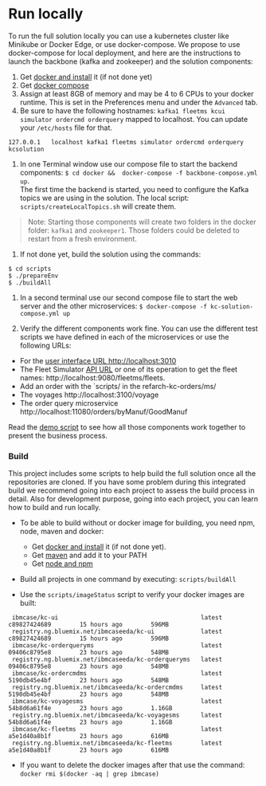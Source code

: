 # Run locally

To run the full solution locally you can use a kubernetes cluster like Minikube or Docker Edge, or use docker-compose. We propose to use docker-compose for local deployment, and here are the instructions to launch the backbone (kafka and zookeeper) and the solution components:

1. Get [docker and install](https://docs.docker.com/install/) it (if not done yet)
1. Get [docker compose](https://docs.docker.com/compose/install/)
1. Assign at least 8GB of memory and may be 4 to 6 CPUs to your docker runtime. This is set in the Preferences menu and under the `Advanced` tab.
1. Be sure to have the following hostnames: `kafka1 fleetms kcui simulator ordercmd orderquery` mapped to localhost. You can update your `/etc/hosts` file for that.
```
127.0.0.1	localhost kafka1 fleetms simulator ordercmd orderquery kcsolution 
```

1. In one Terminal window use our compose file to start the backend components: `$ cd docker &&  docker-compose -f backbone-compose.yml up`.    
The first time the backend is started, you need to configure the Kafka topics we are using in the solution. The local script: `scripts/createLocalTopics.sh` will create them.
 > Note: Starting those components will create two folders in the docker folder: `kafka1` and `zookeeper1`. Those folders could be deleted to restart from a fresh environment.  
1. If not done yet, build the solution using the commands: 
 ```
 $ cd scripts
 $ ./prepareEnv
 $ ./buildAll
 ```

1. In a second terminal use our second compose file to start the web server and the other microservices: `$ docker-compose -f kc-solution-compose.yml up`

1. Verify the different components work fine. You can use the different test scripts we have defined in each of the microservices or use the following URLs:
  * For the [user interface URL http://localhost:3010](http://localhost:3010)
  * The Fleet Simulator [API URL](http://localhost:9080/api/explorer/) or one of its operation to get the fleet names: http://localhost:9080/fleetms/fleets.
  * Add an order with the `scripts/ in the refarch-kc-orders/ms/ 
  * The voyages http://localhost:3100/voyage
  * The order query microservice http://localhost:11080/orders/byManuf/GoodManuf
  
Read the [demo script](../demo/readme.md) to see how all those components work together to present the business process.

### Build

This project includes some scripts to help build the full solution once all the repositories are cloned. If you have some problem during this integrated build we recommend going into each project to assess the build process in detail. Also for development purpose, going into each project, you can learn how to build and run locally.

* To be able to build without or docker image for building, you need npm, node, maven and docker:
  * Get [docker and install](https://docs.docker.com/install/) it (if not done yet).
  * Get [maven](https://maven.apache.org/install.html) and add it to your PATH
  * Get [node and npm](https://nodejs.org/en/)

* Build all projects in one command by executing: `scripts/buildAll`
* Use the `scripts/imageStatus` script to verify your docker images are built:

```
 ibmcase/kc-ui                                        latest              c89827424689        15 hours ago        596MB  
 registry.ng.bluemix.net/ibmcaseeda/kc-ui             latest              c89827424689        15 hours ago        596MB  
 ibmcase/kc-orderqueryms                              latest              09406c8795e8        23 hours ago        548MB   
 registry.ng.bluemix.net/ibmcaseeda/kc-orderqueryms   latest              09406c8795e8        23 hours ago        548MB   
 ibmcase/kc-ordercmdms                                latest              5190db45e4bf        23 hours ago        548MB   
 registry.ng.bluemix.net/ibmcaseeda/kc-ordercmdms     latest              5190db45e4bf        23 hours ago        548MB   
 ibmcase/kc-voyagesms                                 latest              54b8d6a61f4e        23 hours ago        1.16GB   
 registry.ng.bluemix.net/ibmcaseeda/kc-voyagesms      latest              54b8d6a61f4e        23 hours ago        1.16GB   
 ibmcase/kc-fleetms                                   latest              a5e1d40a8b1f        23 hours ago        616MB   
 registry.ng.bluemix.net/ibmcaseeda/kc-fleetms        latest              a5e1d40a8b1f        23 hours ago        616MB   
```

* If you want to delete the docker images after that use the command:
`docker rmi $(docker -aq | grep ibmcase)`